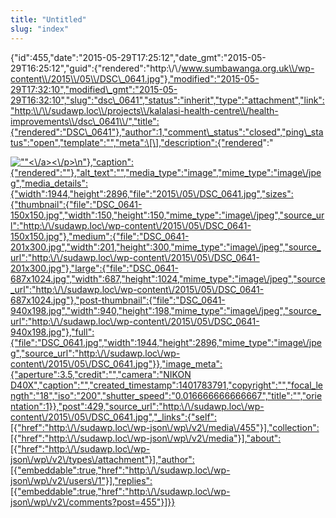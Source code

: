 ```yaml
---
title: "Untitled"
slug: "index"
---
```


{"id":455,"date":"2015-05-29T17:25:12","date\_gmt":"2015-05-29T16:25:12","guid":{"rendered":"http:\\/\\/www.sumbawanga.org.uk\\/wp-content\\/2015\\/05\\/DSC\_0641.jpg"},"modified":"2015-05-29T17:32:10","modified\_gmt":"2015-05-29T16:32:10","slug":"dsc\_0641","status":"inherit","type":"attachment","link":"http:\\/\\/sudawp.loc\\/projects\\/kalalasi-health-centre\\/health-improvements\\/dsc\_0641\\/","title":{"rendered":"DSC\_0641"},"author":1,"comment\_status":"closed","ping\_status":"open","template":"","meta":\[\],"description":{"rendered":"

[![\"\"](\"http:\/\/sudawp.loc\/wp-content\/2015\/05\/DSC_0641-201x300.jpg\")<\\/a><\\/p>\\n"},"caption":{"rendered":""},"alt\_text":"","media\_type":"image","mime\_type":"image\\/jpeg","media\_details":{"width":1944,"height":2896,"file":"2015\\/05\\/DSC\_0641.jpg","sizes":{"thumbnail":{"file":"DSC\_0641-150x150.jpg","width":150,"height":150,"mime\_type":"image\\/jpeg","source\_url":"http:\\/\\/sudawp.loc\\/wp-content\\/2015\\/05\\/DSC\_0641-150x150.jpg"},"medium":{"file":"DSC\_0641-201x300.jpg","width":201,"height":300,"mime\_type":"image\\/jpeg","source\_url":"http:\\/\\/sudawp.loc\\/wp-content\\/2015\\/05\\/DSC\_0641-201x300.jpg"},"large":{"file":"DSC\_0641-687x1024.jpg","width":687,"height":1024,"mime\_type":"image\\/jpeg","source\_url":"http:\\/\\/sudawp.loc\\/wp-content\\/2015\\/05\\/DSC\_0641-687x1024.jpg"},"post-thumbnail":{"file":"DSC\_0641-940x198.jpg","width":940,"height":198,"mime\_type":"image\\/jpeg","source\_url":"http:\\/\\/sudawp.loc\\/wp-content\\/2015\\/05\\/DSC\_0641-940x198.jpg"},"full":{"file":"DSC\_0641.jpg","width":1944,"height":2896,"mime\_type":"image\\/jpeg","source\_url":"http:\\/\\/sudawp.loc\\/wp-content\\/2015\\/05\\/DSC\_0641.jpg"}},"image\_meta":{"aperture":3.5,"credit":"","camera":"NIKON D40X","caption":"","created\_timestamp":1401783791,"copyright":"","focal\_length":"18","iso":"200","shutter\_speed":"0.016666666666667","title":"","orientation":1}},"post":429,"source\_url":"http:\\/\\/sudawp.loc\\/wp-content\\/2015\\/05\\/DSC\_0641.jpg","\_links":{"self":\[{"href":"http:\\/\\/sudawp.loc\\/wp-json\\/wp\\/v2\\/media\\/455"}\],"collection":\[{"href":"http:\\/\\/sudawp.loc\\/wp-json\\/wp\\/v2\\/media"}\],"about":\[{"href":"http:\\/\\/sudawp.loc\\/wp-json\\/wp\\/v2\\/types\\/attachment"}\],"author":\[{"embeddable":true,"href":"http:\\/\\/sudawp.loc\\/wp-json\\/wp\\/v2\\/users\\/1"}\],"replies":\[{"embeddable":true,"href":"http:\\/\\/sudawp.loc\\/wp-json\\/wp\\/v2\\/comments?post=455"}\]}}](http:\/\/sudawp.loc\/wp-content\/2015\/05\/DSC_0641.jpg)